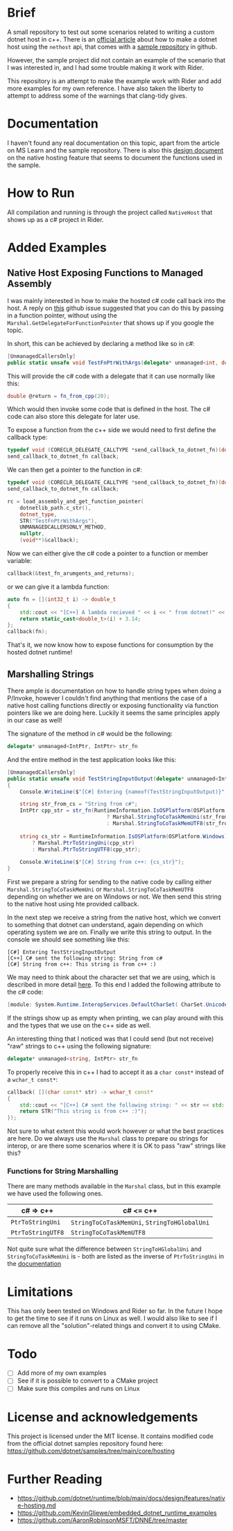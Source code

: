 # Brief

A small repository to test out some scenarios related to writing a custom dotnet host in c++. There is an [official article](https://learn.microsoft.com/en-us/dotnet/core/tutorials/netcore-hosting)
about how to make a dotnet host using the `nethost` api, that comes with a [sample repository](https://github.com/dotnet/samples/tree/main/core/hosting) in github.

However, the sample project did not contain an example of the scenario that I was interested in, and I had some trouble making it work with Rider.

This repository is an attempt to make the example work with Rider and add more examples for my own reference. I have also taken the liberty to attempt to address 
some of the warnings that clang-tidy gives.

# Documentation

I haven't found any real documentation on this topic, apart from the article on MS Learn and the sample repository. There is also this [design document](https://github.com/dotnet/runtime/blob/main/docs/design/features/native-hosting.md)
on the native hosting feature that seems to document the functions used in the sample.

# How to Run

All compilation and running is through the project called `NativeHost` that shows up as a c# project in Rider.

# Added Examples

## Native Host Exposing Functions to Managed Assembly

I was mainly interested in how to make the hosted c# code call back into the host. A reply on [this](https://github.com/dotnet/runtime/issues/41319) github issue
suggested that you can do this by passing in a function pointer, without using the `Marshal.GetDelegateForFunctionPointer` that shows up if you google the topic.

In short, this can be achieved by declaring a method like so in c#:

```csharp
[UnmanagedCallersOnly]
public static unsafe void TestFnPtrWithArgs(delegate* unmanaged<int, double> fn_from_cpp) { ... }
```

This will provide the c# code with a delegate that it can use normally like this:

```csharp
double @return = fn_from_cpp(20);
```

Which would then invoke some code that is defined in the host. The c# code can also store this delegate for later use.

To expose a function from the c++ side we would need to first define the callback type:

```c++
typedef void (CORECLR_DELEGATE_CALLTYPE *send_callback_to_dotnet_fn)(double_t(*fn)(int32_t));
send_callback_to_dotnet_fn callback;
```

We can then get a pointer to the function in c#:

```c++
typedef void (CORECLR_DELEGATE_CALLTYPE *send_callback_to_dotnet_fn)(double_t(*fn)(int32_t));
send_callback_to_dotnet_fn callback;

rc = load_assembly_and_get_function_pointer(
    dotnetlib_path.c_str(),
    dotnet_type,
    STR("TestFnPtrWithArgs"),
    UNMANAGEDCALLERSONLY_METHOD,
    nullptr,
    (void**)&callback);
```

Now we can either give the c# code a pointer to a function or member variable:

```c++
callback(&test_fn_arumgents_and_returns);
```

or we can give it a lambda function:

```c++
auto fn = [](int32_t i) -> double_t
{
    std::cout << "[C++] A lambda recieved " << i << " from dotnet!" << std::endl;
    return static_cast<double_t>(i) + 3.14;
}; 
callback(fn);
```

That's it, we now know how to expose functions for consumption by the hosted dotnet runtime!

## Marshalling Strings

There ample is documentation on how to handle string types when doing a P/Invoke, however I couldn't find anything that mentions
the case of a native host calling functions directly or exposing functionality via function pointers like we are doing here. Luckily it 
seems the same principles apply in our case as well! 

The signature of the method in c# would be the following:

```csharp
delegate* unmanaged<IntPtr, IntPtr> str_fn
```

And the entire method in the test application looks like this:

```csharp
[UnmanagedCallersOnly]
public static unsafe void TestStringInputOutput(delegate* unmanaged<IntPtr, IntPtr> str_fn)
{
    Console.WriteLine($"[C#] Entering {nameof(TestStringInputOutput)}");

    string str_from_cs = "String from c#";
    IntPtr cpp_str = str_fn(RuntimeInformation.IsOSPlatform(OSPlatform.Windows)
                                ? Marshal.StringToCoTaskMemUni(str_from_cs)
                                : Marshal.StringToCoTaskMemUTF8(str_from_cs));
    
    string cs_str = RuntimeInformation.IsOSPlatform(OSPlatform.Windows)
        ? Marshal.PtrToStringUni(cpp_str)
        : Marshal.PtrToStringUTF8(cpp_str);
    
    Console.WriteLine($"[C#] String from c++: {cs_str}");
}
```

First we prepare a string for sending to the native code by calling either `Marshal.StringToCoTaskMemUni` or `Marshal.StringToCoTaskMemUTF8`
depending on whether we are on Windows or not. We then send this string to the native host using hte provided callback.

In the next step we receive a string from the native host, which we convert to something that dotnet can understand, again depending on
which operating system we are on. Finally we write this string to output. In the console we should see something like this:

```
[C#] Entering TestStringInputOutput                           
[C++] C# sent the following string: String from c#            
[C#] String from c++: This string is from c++ :)  
```

We may need to think about the character set that we are using, which is described in more detail [here](https://learn.microsoft.com/en-us/dotnet/standard/native-interop/charset).
To this end I added the following attribute to the c# code:

```csharp
[module: System.Runtime.InteropServices.DefaultCharSet( CharSet.Unicode )]
```

If the strings show up as empty when printing, we can play around with this and the types that we use on the c++ side as well.

An interesting thing that I noticed was that I could send (but not receive) "raw" strings to c++ using the following signature:

```csharp
delegate* unmanaged<string, IntPtr> str_fn
```

To properly receive this in c++ I had to accept it as a `char const*` instead of a `wchar_t const*`:

```cpp
callback( [](char const* str) -> wchar_t const*
{
    std::cout << "[C++] C# sent the following string: " << str << std::endl;
    return STR("This string is from c++ :)");
});
```

Not sure to what extent this would work however or what the best practices are here. Do we always use the `Marshal` class 
to prepare ou strings for interop, or are there some scenarios where it is OK to pass "raw" strings like this?

### Functions for String Marshalling

There are many methods available in the `Marshal` class, but in this example we have used the following ones.

| c# => c++          | c# <= c++                                    |
|--------------------|----------------------------------------------|
| `PtrToStringUni`   | `StringToCoTaskMemUni`, `StringToHGlobalUni` |
| `PtrToStringUTF8`  | `StringToCoTaskMemUTF8`                      |

Not quite sure what the difference between `StringToHGlobalUni` and `StringToCoTaskMemUni` is - both are listed as the inverse of 
`PtrToStringUni` in the [documentation](https://learn.microsoft.com/en-us/dotnet/api/System.Runtime.InteropServices.Marshal.PtrToStringUni?view=net-6.0)

# Limitations

This has only been tested on Windows and Rider so far. In the future I hope to get the time to see if it runs on Linux as well. I would also like to see if I 
can remove all the "solution"-related things and convert it to using CMake.

# Todo

- [ ] Add more of my own examples
- [ ] See if it is possible to convert to a CMake project
- [ ] Make sure this compiles and runs on Linux

# License and acknowledgements 

This project is licensed under the MIT license. It contains modified code from the official dotnet samples repository found here:
https://github.com/dotnet/samples/tree/main/core/hosting

# Further Reading

- https://github.com/dotnet/runtime/blob/main/docs/design/features/native-hosting.md
- https://github.com/KevinGliewe/embedded_dotnet_runtime_examples
- https://github.com/AaronRobinsonMSFT/DNNE/tree/master